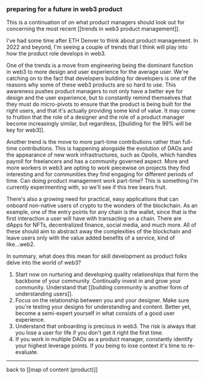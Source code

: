 ### preparing for a future in web3 product

This is a continuation of on what product managers should look out for concerning the most recent [[trends in web3 product management]].

I've had some time after ETH Denver to think about product management. In 2022 and beyond, I'm seeing a couple of trends that I think will play into how the product role develops in web3. 

One of the trends is a move from engineering being the dominant function in web3 to more design and user experience for the average user. We're catching on to the fact that developers building for developers is one of the reasons why some of these web3 products are so hard to use. This awareness pushes product managers to not only have a better eye for design and the user experience, but to constantly remind themselves that they must do micro-pivots to ensure that the product is being built for the right users, and that it's actually providing some kind of value. It may come to fruition that the role of a designer and the role of a product manager become increasingly similar, but regardless, [[building for the 99% will be key for web3]].

Another trend is the move to more part-time contributions rather than full-time contributions. This is happening alongside the evolution of DAOs and the appearance of new work infrastructures, such as Opolis, which handles payroll for freelancers and has a community governed aspect. More and more workers in web3 are opting to work piecewise on projects they find interesting and for communities they find engaging for different periods of time. Can doing product management work part-time? This is something I'm currently experimenting with, so we'll see if this tree bears fruit.

There's also a growing need for practical, easy applications that can onboard non-native users of crypto to the wonders of the blockchain. As an example, one of the entry points for any chain is the wallet, since that is the first interaction a user will have with transacting on a chain. There are dApps for NFTs, decentralized finance, social media, and much more. All of these should aim to abstract away the complexities of the blockchain and leave users only with the value added benefits of a service, kind of like...web2.

In summary, what does this mean for skill development as product folks delve into the world of web3?

1. Start now on nurturing and developing quality relationships that form the backbone of your community. Continually invest in and grow your community. Understand that [[building community is another form of understanding users]].
2. Focus on the relationship between you and your designer. Make sure you're testing your designs for understanding and content. Better yet, become a semi-expert yourself in what consists of a good user experience.
3. Understand that onboarding is precious in web3. The risk is always that you lose a user for life if you don't get it right the first time.
4. If you work in multiple DAOs as a product manager, constantly identify your highest leverage points. If you being to lose context it's time to re-evaluate. 

---

back to [[map of content (product)]]